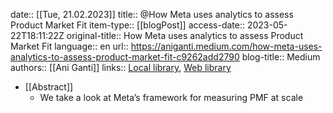 date:: [[Tue, 21.02.2023]]
title:: @How Meta uses analytics to assess Product Market Fit
item-type:: [[blogPost]]
access-date:: 2023-05-22T18:11:22Z
original-title:: How Meta uses analytics to assess Product Market Fit
language:: en
url:: https://aniganti.medium.com/how-meta-uses-analytics-to-assess-product-market-fit-c9262add2790
blog-title:: Medium
authors:: [[Ani Ganti]]
links:: [Local library](zotero://select/library/items/VQNUABMT), [Web library](https://www.zotero.org/users/6520516/items/VQNUABMT)

- [[Abstract]]
	- We take a look at Meta’s framework for measuring PMF at scale